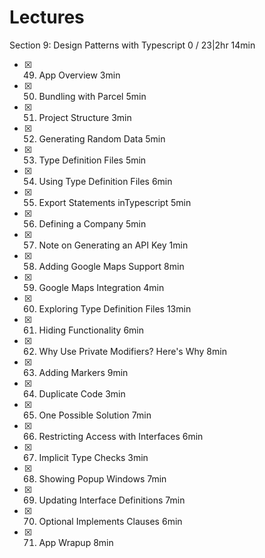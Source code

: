 # Lectures

Section 9: Design Patterns with Typescript
0 / 23|2hr 14min

- [x] 49. App Overview 3min
- [x] 50. Bundling with Parcel 5min
- [x] 51. Project Structure 3min
- [x] 52. Generating Random Data 5min
- [x] 53. Type Definition Files 5min
- [x] 54. Using Type Definition Files 6min
- [x] 55. Export Statements inTypescript 5min
- [x] 56. Defining a Company 5min
- [x] 57. Note on Generating an API Key 1min
- [x] 58. Adding Google Maps Support 8min
- [x] 59. Google Maps Integration 4min
- [x] 60. Exploring Type Definition Files 13min
- [x] 61. Hiding Functionality 6min
- [x] 62. Why Use Private Modifiers? Here's Why 8min
- [x] 63. Adding Markers 9min
- [x] 64. Duplicate Code 3min
- [x] 65. One Possible Solution 7min
- [x] 66. Restricting Access with Interfaces 6min
- [x] 67. Implicit Type Checks 3min
- [x] 68. Showing Popup Windows 7min
- [x] 69. Updating Interface Definitions 7min
- [x] 70. Optional Implements Clauses 6min
- [x] 71. App Wrapup 8min
